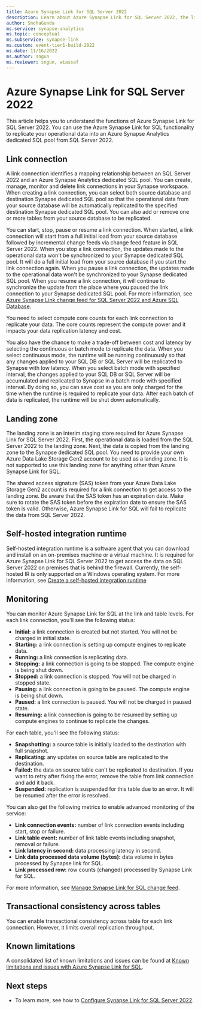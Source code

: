 ```yaml
---
title: Azure Synapse Link for SQL Server 2022
description: Learn about Azure Synapse Link for SQL Server 2022, the link connection, landing zone, Self-hosted integration runtime, and monitoring the Azure Synapse Link for SQL.
author: SnehaGunda
ms.service: synapse-analytics 
ms.topic: conceptual
ms.subservice: synapse-link
ms.custom: event-tier1-build-2022
ms.date: 11/16/2022
ms.author: sngun
ms.reviewer: sngun, wiassaf
---
```


# Azure Synapse Link for SQL Server 2022

This article helps you to understand the functions of Azure Synapse Link for SQL Server 2022. You can use the Azure Synapse Link for SQL functionality to replicate your operational data into an Azure Synapse Analytics dedicated SQL pool from SQL Server 2022.

## Link connection

A link connection identifies a mapping relationship between an SQL Server 2022 and an Azure Synapse Analytics dedicated SQL pool. You can create, manage, monitor and delete link connections in your Synapse workspace. When creating a link connection, you can select both source database and destination Synapse dedicated SQL pool so that the operational data from your source database will be automatically replicated to the specified destination Synapse dedicated SQL pool. You can also add or remove one or more tables from your source database to be replicated.

You can start, stop, pause or resume a link connection. When started, a link connection will start from a full initial load from your source database followed by incremental change feeds via change feed feature in SQL Server 2022. When you stop a link connection, the updates made to the operational data won't be synchronized to your Synapse dedicated SQL pool. It will do a full initial load from your source database if you start the link connection again. When you pause a link connection, the updates made to the operational data won't be synchronized to your Synapse dedicated SQL pool. When you resume a link connection, it will continue to synchronize the update from the place where you paused the link connection to your Synapse dedicated SQL pool. For more information, see [Azure Synapse Link change feed for SQL Server 2022 and Azure SQL Database](/sql/sql-server/synapse-link/synapse-link-sql-server-change-feed).

You need to select compute core counts for each link connection to replicate your data. The core counts represent the compute power and it impacts your data replication latency and cost.

You also have the chance to make a trade-off between cost and latency by selecting the continuous or batch mode to replicate the data.  When you select continuous mode, the runtime will be running continuously so that any changes applied to your SQL DB or SQL Server will be replicated to Synapse with low latency. When you select batch mode with specified interval, the changes applied to your SQL DB or SQL Server will be accumulated and replicated to Synapse in a batch mode with specified interval.  By doing so, you can save cost as you are only charged for the time when the runtime is required to replicate your data. After each batch of data is replicated, the runtime will be shut down automatically.

## Landing zone

The landing zone is an interim staging store required for Azure Synapse Link for SQL Server 2022. First, the operational data is loaded from the SQL Server 2022 to the landing zone. Next, the data is copied from the landing zone to the Synapse dedicated SQL pool. You need to provide your own Azure Data Lake Storage Gen2 account to be used as a landing zone. It is not supported to use this landing zone for anything other than Azure Synapse Link for SQL.

The shared access signature (SAS) token from your Azure Data Lake Storage Gen2 account is required for a link connection to get access to the landing zone. Be aware that the SAS token has an expiration date. Make sure to rotate the SAS token before the expiration date to ensure the SAS token is valid. Otherwise, Azure Synapse Link for SQL will fail to replicate the data from SQL Server 2022.

## Self-hosted integration runtime

Self-hosted integration runtime is a software agent that you can download and install on an on-premises machine or a virtual machine. It is required for Azure Synapse Link for SQL Server 2022 to get access the data on SQL Server 2022 on premises that is behind the firewall. Currently, the self-hosted IR is only supported on a Windows operating system. For more information, see [Create a self-hosted integration runtime](../../data-factory/create-self-hosted-integration-runtime.md?tabs=synapse-analytics)

## Monitoring

You can monitor Azure Synapse Link for SQL at the link and table levels. For each link connection, you'll see the following status:

* **Initial:** a link connection is created but not started. You will not be charged in initial state.
* **Starting:** a link connection is setting up compute engines to replicate data.
* **Running:** a link connection is replicating data.
* **Stopping:** a link connection is going to be stopped. The compute engine is being shut down. 
* **Stopped:** a link connection is stopped. You will not be charged in stopped state.
* **Pausing:** a link connection is going to be paused. The compute engine is being shut down. 
* **Paused:** a link connection is paused. You will not be charged in paused state.
* **Resuming:** a link connection is going to be resumed by setting up compute engines to continue to replicate the changes.

For each table, you'll see the following status:

* **Snapshotting:** a source table is initially loaded to the destination with full snapshot.
* **Replicating:** any updates on source table are replicated to the destination.
* **Failed:** the data on source table can't be replicated to destination. If you want to retry after fixing the error, remove the table from link connection and add it back.
* **Suspended:** replication is suspended for this table due to an error. It will be resumed after the error is resolved. 

You can also get the following metrics to enable advanced monitoring of the service:

* **Link connection events:** number of link connection events including start, stop or failure.
* **Link table event:** number of link table events including snapshot, removal or failure.
* **Link latency in second:** data processing latency in second.
* **Link data processed data volume (bytes):** data volume in bytes processed by Synapse link for SQL.
* **Link processed row:** row counts (changed) processed by Synapse Link for SQL.

For more information, see [Manage Synapse Link for SQL change feed](/sql/sql-server/synapse-link/synapse-link-sql-server-change-feed-manage).

## Transactional consistency across tables

You can enable transactional consistency across table for each link connection. However, it limits overall replication throughput.

## Known limitations

A consolidated list of known limitations and issues can be found at [Known limitations and issues with Azure Synapse Link for SQL](synapse-link-for-sql-known-issues.md).

## Next steps

* To learn more, see how to [Configure Synapse Link for SQL Server 2022](connect-synapse-link-sql-server-2022.md).
